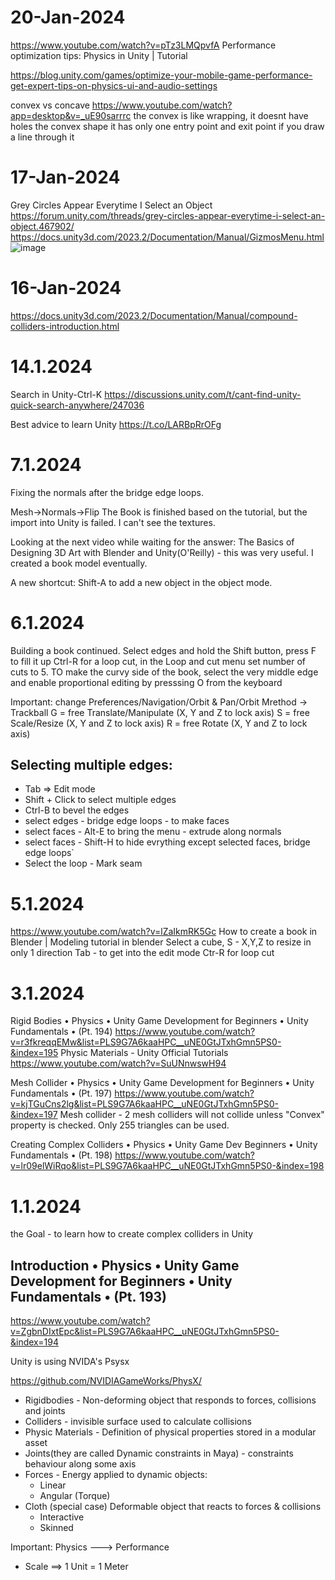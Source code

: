 # 20-Jan-2024
https://www.youtube.com/watch?v=pTz3LMQpvfA
Performance optimization tips: Physics in Unity | Tutorial

https://blog.unity.com/games/optimize-your-mobile-game-performance-get-expert-tips-on-physics-ui-and-audio-settings

convex vs concave
https://www.youtube.com/watch?app=desktop&v=_uE90sarrrc
the convex is like wrapping, it doesnt have holes
the convex shape it has only one entry point and exit point if you draw a line through it


# 17-Jan-2024
Grey Circles Appear Everytime I Select an Object
https://forum.unity.com/threads/grey-circles-appear-everytime-i-select-an-object.467902/
https://docs.unity3d.com/2023.2/Documentation/Manual/GizmosMenu.html
![image](https://github.com/wave-rider/LearningUnity/assets/25537219/5d1dc906-993d-4380-9eb5-2fbb3302149b)


# 16-Jan-2024
https://docs.unity3d.com/2023.2/Documentation/Manual/compound-colliders-introduction.html

# 14.1.2024
Search in Unity-Ctrl-K
https://discussions.unity.com/t/cant-find-unity-quick-search-anywhere/247036

Best advice to learn Unity
https://t.co/LARBpRrOFg

# 7.1.2024
Fixing the normals after the bridge edge loops. 

Mesh->Normals->Flip
The Book is finished based on the tutorial, but the import into Unity is failed.
I can't see the textures.

Looking at the next video while waiting for the answer:
The Basics of Designing 3D Art with Blender and Unity(O'Reilly) - this was very useful. I created a book model eventually.

A new shortcut: Shift-A to add a new object in the object mode.

# 6.1.2024
Building a book continued.
Select edges and hold the Shift button, press F to fill it up
Ctrl-R for a loop cut, in the Loop and cut menu set number of cuts to 5.
TO make the curvy side of the book, select the very middle edge and enable proportional editing by presssing O from the 
keyboard

Important: change Preferences/Navigation/Orbit & Pan/Orbit Mrethod -> Trackball
G = free Translate/Manipulate (X, Y and Z to lock axis) S = free Scale/Resize (X, Y and Z to lock axis) R = free Rotate (X, Y and Z to lock axis) 

## Selecting multiple edges:
 - Tab => Edit mode
 - Shift + Click  to select multiple edges
 - Ctrl-B to bevel the edges
 - select edges - bridge edge loops - to make faces 
 - select faces - Alt-E to bring the menu - extrude along normals
 - select faces - Shift-H to hide evrything except selected faces, bridge edge loops`
 - Select the loop - Mark seam

# 5.1.2024
https://www.youtube.com/watch?v=lZaIkmRK5Gc
How to create a book in Blender | Modeling tutorial in blender
Select a cube, S - X,Y,Z to resize in only 1 direction
Tab - to get into the edit mode
Ctr-R for loop cut

# 3.1.2024
Rigid Bodies • Physics • Unity Game Development for Beginners • Unity Fundamentals • (Pt. 194)
https://www.youtube.com/watch?v=r3fkreqqEMw&list=PLS9G7A6kaaHPC__uNE0GtJTxhGmn5PS0-&index=195
Physic Materials - Unity Official Tutorials
https://www.youtube.com/watch?v=SuUNnwswH94

Mesh Collider • Physics • Unity Game Development for Beginners • Unity Fundamentals • (Pt. 197)
https://www.youtube.com/watch?v=kjTGuCns2lg&list=PLS9G7A6kaaHPC__uNE0GtJTxhGmn5PS0-&index=197
Mesh collider - 2 mesh colliders will not collide unless "Convex" property is checked. Only 255 triangles can be used.

Creating Complex Colliders • Physics • Unity Game Dev Beginners • Unity Fundamentals • (Pt. 198)
https://www.youtube.com/watch?v=lr09elWiRqo&list=PLS9G7A6kaaHPC__uNE0GtJTxhGmn5PS0-&index=198


# 1.1.2024
the Goal - to learn how to create complex colliders in Unity

## Introduction • Physics • Unity Game Development for Beginners • Unity Fundamentals • (Pt. 193)
https://www.youtube.com/watch?v=ZgbnDIxtEpc&list=PLS9G7A6kaaHPC__uNE0GtJTxhGmn5PS0-&index=194

Unity is using NVIDA's Psysx

https://github.com/NVIDIAGameWorks/PhysX/

- Rigidbodies - Non-deforming object that responds to forces, collisions and joints
- Colliders - invisible surface used to calculate collisions
- Physic Materials - Definition of physical properties stored in a modular asset
- Joints(they are called Dynamic constraints in Maya) - constraints behaviour along some axis
- Forces - Energy applied to dynamic objects:
  * Linear
  * Angular (Torque)
- Cloth (special case) Deformable object that reacts to forces & collisions
  * Interactive
  * Skinned

Important: Physics ---> Performance
- Scale ==> 1 Unit = 1 Meter
    


